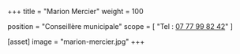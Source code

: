 +++
title = "Marion Mercier"
weight = 100

position = "Conseillère municipale"
scope = [
  "Tel : <a href='tel:07 77 99 82 42‬'>07 77 99 82 42‬</a>"
]

[asset]
  image = "marion-mercier.jpg"
+++

